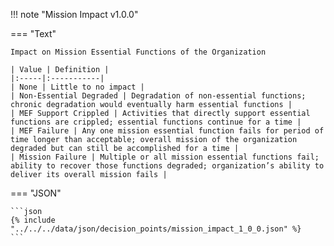 <!-- This content is autogenerated by doctools.py. Do not Edit. -->
!!! note "Mission Impact v1.0.0"

=== "Text"

    Impact on Mission Essential Functions of the Organization

    | Value | Definition |
    |:-----|:-----------|
    | None | Little to no impact |
    | Non-Essential Degraded | Degradation of non-essential functions; chronic degradation would eventually harm essential functions |
    | MEF Support Crippled | Activities that directly support essential functions are crippled; essential functions continue for a time |
    | MEF Failure | Any one mission essential function fails for period of time longer than acceptable; overall mission of the organization degraded but can still be accomplished for a time |
    | Mission Failure | Multiple or all mission essential functions fail; ability to recover those functions degraded; organization’s ability to deliver its overall mission fails |
    
=== "JSON"

    ```json
    {% include "../../../data/json/decision_points/mission_impact_1_0_0.json" %}
    ```
